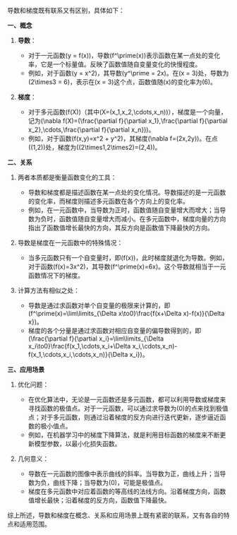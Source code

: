 导数和梯度既有联系又有区别，具体如下：

**一、概念**

1. **导数**：
   - 对于一元函数\(y = f(x)\)，导数\(f^\prime(x)\)表示函数在某一点处的变化率，它是一个标量值。反映了函数值随自变量变化的快慢程度。
   - 例如，对于函数\(y = x^2\)，其导数\(y^\prime = 2x\)。在\(x = 3\)处，导数为\(2\times3 = 6\)，表示在\(x = 3\)这个点，函数值随\(x\)的变化率为\(6\)。

2. **梯度**：
   - 对于多元函数\(f(X)\)（其中\(X=(x_1,x_2,\cdots,x_n)\)），梯度是一个向量，记为\(\nabla f(X)=(\frac{\partial f}{\partial x_1},\frac{\partial f}{\partial x_2},\cdots,\frac{\partial f}{\partial x_n})\)。
   - 例如，对于函数\(f(x,y)=x^2 + y^2\)，其梯度\(\nabla f=(2x,2y)\)。在点\((1,2)\)处，梯度为\((2\times1,2\times2)=(2,4)\)。

**二、关系**

1. 两者本质都是衡量函数变化的工具：
   - 导数和梯度都是描述函数在某一点处的变化情况。导数描述的是一元函数的变化率，而梯度则描述多元函数在各个方向上的变化率。
   - 例如，在一元函数中，当导数为正时，函数值随自变量增大而增大；当导数为负时，函数值随自变量增大而减小。在多元函数中，梯度向量的方向指出了函数值增长最快的方向，其反方向是函数值下降最快的方向。

2. 导数是梯度在一元函数中的特殊情况：
   - 当多元函数只有一个自变量时，即\(f(x)\)，此时梯度就退化为导数。例如，对于函数\(f(x)=3x^2\)，其导数\(f^\prime(x)=6x\)。这个导数就相当于一元函数情况下的梯度。

3. 计算方法有相似之处：
   - 导数是通过求函数对单个自变量的极限来计算的，即\(f^\prime(x)=\lim\limits_{\Delta x\to0}\frac{f(x+\Delta x)-f(x)}{\Delta x}\)。
   - 梯度的各个分量是通过求函数对相应自变量的偏导数得到的，即\(\frac{\partial f}{\partial x_i}=\lim\limits_{\Delta x_i\to0}\frac{f(x_1,\cdots,x_i+\Delta x_i,\cdots,x_n)-f(x_1,\cdots,x_i,\cdots,x_n)}{\Delta x_i}\)。

**三、应用场景**

1. 优化问题：
   - 在优化算法中，无论是一元函数还是多元函数，都可以利用导数或梯度来寻找函数的极值点。对于一元函数，可以通过求导数为\(0\)的点来找到极值点；对于多元函数，则通过沿着梯度的反方向进行迭代更新，逐步逼近函数的极小值点。
   - 例如，在机器学习中的梯度下降算法，就是利用目标函数的梯度来不断更新模型参数，以最小化损失函数。

2. 几何意义：
   - 导数在一元函数的图像中表示曲线的斜率。当导数为正，曲线上升；当导数为负，曲线下降；当导数为\(0\)，可能是极值点。
   - 梯度在多元函数中对应着函数的等高线的法线方向。沿着梯度方向，函数值增长最快；沿着梯度的反方向，函数值下降最快。

综上所述，导数和梯度在概念、关系和应用场景上既有紧密的联系，又有各自的特点和适用范围。
